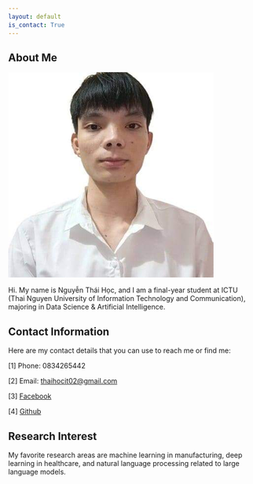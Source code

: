 ```yaml
---
layout: default
is_contact: True
---
```


## About Me

<img class="profile-picture" src="avatar.jpg">

Hi. My name is Nguyễn Thái Học, and I am a final-year student at ICTU (Thai Nguyen University of Information Technology and Communication), majoring in Data Science & Artificial Intelligence.

## Contact Information
Here are my contact details that you can use to reach me or find me:

[1] Phone: 0834265442

[2] Email: thaihocit02@gmail.com

[3] [Facebook](https://www.facebook.com/NguyenThaiHoc.IT)

[4] [Github](https://github.com/nguyenthaihoc02)

## Research Interest
My favorite research areas are machine learning in manufacturing, deep learning in healthcare, and natural language processing related to large language models.





